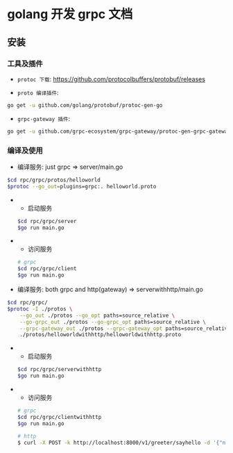 # golang 开发 grpc 文档

## 安装

### 工具及插件

* `protoc 下载`: <https://github.com/protocolbuffers/protobuf/releases>

* `proto 编译插件`:

```bash
go get -u github.com/golang/protobuf/protoc-gen-go
```

* `grpc-gateway 插件`:

```bash
go get -u github.com/grpc-ecosystem/grpc-gateway/protoc-gen-grpc-gateway
```

### 编译及使用

* 编译服务: just grpc => server/main.go

```bash
$cd rpc/grpc/protos/helloworld
$protoc --go_out=plugins=grpc:. helloworld.proto
```

* * 启动服务

  ```bash
  $cd rpc/grpc/server
  $go run main.go
  ```

* * 访问服务

  ```bash
  # grpc
  $cd rpc/grpc/client
  $go run main.go
  ```

* 编译服务: both grpc and http(gateway) => serverwithhttp/main.go

```bash
$cd rpc/grpc/
$protoc -I ./protos \
    --go_out ./protos --go_opt paths=source_relative \
    --go-grpc_out ./protos --go-grpc_opt paths=source_relative \
    --grpc-gateway_out ./protos --grpc-gateway_opt paths=source_relative \
    ./protos/helloworldwithhttp/helloworldwithhttp.proto
```

* * 启动服务

  ```bash
  $cd rpc/grpc/serverwithhttp
  $go run main.go
  ```

* * 访问服务

  ```bash
  # grpc
  $cd rpc/grpc/clientwithhttp
  $go run main.go

  # http
  $ curl -X POST -k http://localhost:8000/v1/greeter/sayhello -d '{"name": "world"}'
  ```
